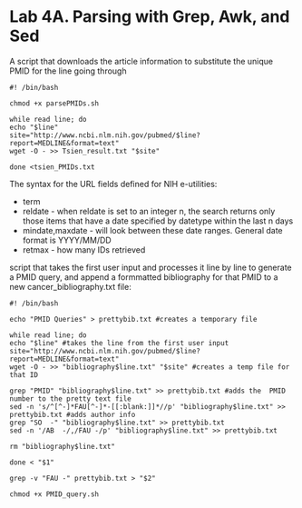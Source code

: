 # Lab 4A. Parsing with Grep, Awk, and Sed

A script that downloads the article information to substitute the unique PMID for the line going through
```
#! /bin/bash

chmod +x parsePMIDs.sh 

while read line; do
echo "$line"
site="http://www.ncbi.nlm.nih.gov/pubmed/$line?report=MEDLINE&format=text"
wget -O - >> Tsien_result.txt "$site"

done <tsien_PMIDs.txt 
```
The syntax for the URL fields defined for NIH e-utilities:
* term 
* reldate - when reldate is set to an integer n, the search returns only those items that have a date specified by datetype within the last n days
* mindate,maxdate - will look between these date ranges. General date format is YYYY/MM/DD
* retmax - how many IDs retrieved

script that takes the first user input and processes it line by line to generate a PMID query, and append a formmatted bibliography for that PMID to a new cancer_bibliography.txt file:
```
#! /bin/bash

echo "PMID Queries" > prettybib.txt #creates a temporary file

while read line; do
echo "$line" #takes the line from the first user input
site="http://www.ncbi.nlm.nih.gov/pubmed/$line?report=MEDLINE&format=text"
wget -O - >> "bibliography$line.txt" "$site" #creates a temp file for that ID

grep "PMID" "bibliography$line.txt" >> prettybib.txt #adds the  PMID number to the pretty text file
sed -n 's/^[^-]*FAU[^-]*-[[:blank:]]*//p' "bibliography$line.txt" >> prettybib.txt #adds author info
grep "SO  -" "bibliography$line.txt" >> prettybib.txt
sed -n '/AB  -/,/FAU -/p' "bibliography$line.txt" >> prettybib.txt

rm "bibliography$line.txt"

done < "$1"

grep -v "FAU -" prettybib.txt > "$2"

chmod +x PMID_query.sh
```